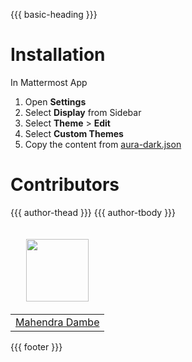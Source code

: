 {{{ basic-heading }}}

# Installation
In Mattermost App
1. Open **Settings**
2. Select **Display** from Sidebar
3. Select **Theme** > **Edit**
4. Select **Custom Themes**
5. Copy the content from [aura-dark.json](aura-dark.json)

# Contributors
<table>
  <thead>
    <tr>
      <td valign="bottom"><p align="center">
        <a href="https://github.com/mahendradambe">
          <img style="height: 100px;" src="https://github.com/mahendradambe.png?size=100" align="center" />
        </a>
      </p></td>
      {{{ author-thead }}}
    </tr>
  </thead>

  <tbody>
    <tr>
      <td><a href="https://github.com/mahendradambe">Mahendra Dambe</a></td>
      {{{ author-tbody }}}
    </tr>
  </tbody>
</table>

{{{ footer }}}

